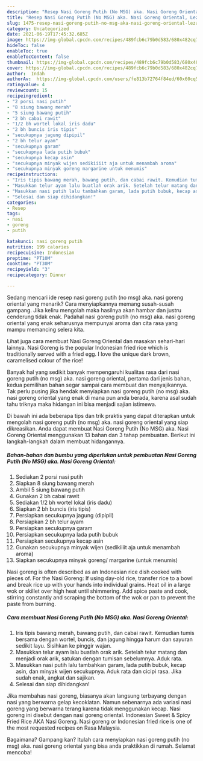 ```yaml
---
description: "Resep Nasi Goreng Putih (No MSG) aka. Nasi Goreng Oriental, Lezat Sekali"
title: "Resep Nasi Goreng Putih (No MSG) aka. Nasi Goreng Oriental, Lezat Sekali"
slug: 1475-resep-nasi-goreng-putih-no-msg-aka-nasi-goreng-oriental-lezat-sekali
category: Uncategorized
date: 2021-06-19T17:45:32.685Z
image: https://img-global.cpcdn.com/recipes/489fcb6c79b0d583/680x482cq70/nasi-goreng-putih-no-msg-aka-nasi-goreng-oriental-foto-resep-utama.jpg
hideToc: false
enableToc: true
enableTocContent: false
thumbnail: https://img-global.cpcdn.com/recipes/489fcb6c79b0d583/680x482cq70/nasi-goreng-putih-no-msg-aka-nasi-goreng-oriental-foto-resep-utama.jpg
cover: https://img-global.cpcdn.com/recipes/489fcb6c79b0d583/680x482cq70/nasi-goreng-putih-no-msg-aka-nasi-goreng-oriental-foto-resep-utama.jpg
author:  Indah
authorAv:  https://img-global.cpcdn.com/users/fe813b72764f84ed/60x60cq50/avatar.jpg
ratingvalue: 4
reviewcount: 15
recipeingredient:
- "2 porsi nasi putih"
- "8 siung bawang merah"
- "5 siung bawang putih"
- "2 bh cabai rawit"
- "1/2 bh wortel lokal iris dadu"
- "2 bh buncis iris tipis"
- "secukupnya jagung dipipil"
- "2 bh telur ayam"
- "secukupnya garam"
- "secukupnya lada putih bubuk"
- "secukupnya kecap asin"
- "secukupnya minyak wijen sedikiiiit aja untuk menambah aroma"
- "secukupnya minyak goreng margarine untuk menumis"
recipeinstructions:
- "Iris tipis bawang merah, bawang putih, dan cabai rawit. Kemudian tumis bersama dengan wortel, buncis, dan jagung hingga harum dan sayuran sedikit layu. Sisihkan ke pinggir wajan."
- "Masukkan telur ayam lalu buatlah orak arik. Setelah telur matang dan menjadi orak arik, satukan dengan tumisan sebelumnya. Aduk rata."
- "Masukkan nasi putih lalu tambahkan garam, lada putih bubuk, kecap asin, dan minyak wijen secukupnya. Aduk rata dan cicipi rasa. Jika sudah enak, angkat dan sajikan."
- "Selesai dan siap dihidangkan!"
categories:
- Resep
tags:
- nasi
- goreng
- putih

katakunci: nasi goreng putih 
nutrition: 199 calories
recipecuisine: Indonesian
preptime: "PT10M"
cooktime: "PT30M"
recipeyield: "3"
recipecategory: Dinner

---
```



Sedang mencari ide resep nasi goreng putih (no msg) aka. nasi goreng oriental yang menarik? Cara menyiapkannya memang susah-susah gampang. Jika keliru mengolah maka hasilnya akan hambar dan justru cenderung tidak enak. Padahal nasi goreng putih (no msg) aka. nasi goreng oriental yang enak seharusnya mempunyai aroma dan cita rasa yang mampu memancing selera kita.


Lihat juga cara membuat Nasi Goreng Oriental dan masakan sehari-hari lainnya. Nasi Goreng is the popular Indonesian fried rice which is traditionally served with a fried egg. I love the unique dark brown, caramelised colour of the rice!

Banyak hal yang sedikit banyak mempengaruhi kualitas rasa dari nasi goreng putih (no msg) aka. nasi goreng oriental, pertama dari jenis bahan, kedua pemilihan bahan segar sampai cara membuat dan menyajikannya. Tak perlu pusing jika hendak menyiapkan nasi goreng putih (no msg) aka. nasi goreng oriental yang enak di mana pun anda berada, karena asal sudah tahu triknya maka hidangan ini bisa menjadi sajian istimewa.


Di bawah ini ada beberapa tips dan trik praktis yang dapat diterapkan untuk mengolah nasi goreng putih (no msg) aka. nasi goreng oriental yang siap dikreasikan. Anda dapat membuat Nasi Goreng Putih (No MSG) aka. Nasi Goreng Oriental menggunakan 13 bahan dan 3 tahap pembuatan. Berikut ini langkah-langkah dalam membuat hidangannya.

<!--inarticleads1-->

##### Bahan-bahan dan bumbu yang diperlukan untuk pembuatan Nasi Goreng Putih (No MSG) aka. Nasi Goreng Oriental:

1. Sediakan 2 porsi nasi putih
1. Siapkan 8 siung bawang merah
1. Ambil 5 siung bawang putih
1. Gunakan 2 bh cabai rawit
1. Sediakan 1/2 bh wortel lokal (iris dadu)
1. Siapkan 2 bh buncis (iris tipis)
1. Persiapkan secukupnya jagung (dipipil)
1. Persiapkan 2 bh telur ayam
1. Persiapkan secukupnya garam
1. Persiapkan secukupnya lada putih bubuk
1. Persiapkan secukupnya kecap asin
1. Gunakan secukupnya minyak wijen (sedikiiiit aja untuk menambah aroma)
1. Siapkan secukupnya minyak goreng/ margarine (untuk menumis)


Nasi goreng is often described as an Indonesian rice dish cooked with pieces of. For the Nasi Goreng: If using day-old rice, transfer rice to a bowl and break rice up with your hands into individual grains. Heat oil in a large wok or skillet over high heat until shimmering. Add spice paste and cook, stirring constantly and scraping the bottom of the wok or pan to prevent the paste from burning. 

<!--inarticleads2-->

##### Cara membuat Nasi Goreng Putih (No MSG) aka. Nasi Goreng Oriental:

1. Iris tipis bawang merah, bawang putih, dan cabai rawit. Kemudian tumis bersama dengan wortel, buncis, dan jagung hingga harum dan sayuran sedikit layu. Sisihkan ke pinggir wajan.
1. Masukkan telur ayam lalu buatlah orak arik. Setelah telur matang dan menjadi orak arik, satukan dengan tumisan sebelumnya. Aduk rata.
1. Masukkan nasi putih lalu tambahkan garam, lada putih bubuk, kecap asin, dan minyak wijen secukupnya. Aduk rata dan cicipi rasa. Jika sudah enak, angkat dan sajikan.
1. Selesai dan siap dihidangkan!

Jika membahas nasi goreng, biasanya akan langsung terbayang dengan nasi yang berwarna gelap kecoklatan. Namun sebenarnya ada variasi nasi goreng yang berwarna terang karena tidak menggunakan kecap. Nasi goreng ini disebut dengan nasi goreng oriental. Indonesian Sweet &amp; Spicy Fried Rice AKA Nasi Goreng. Nasi goreng or Indonesian fried rice is one of the most requested recipes on Rasa Malaysia. 

Bagaimana? Gampang kan? Itulah cara menyiapkan nasi goreng putih (no msg) aka. nasi goreng oriental yang bisa anda praktikkan di rumah. Selamat mencoba!
